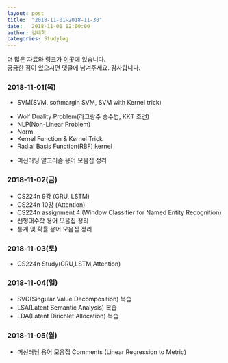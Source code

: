 ```yaml
---
layout: post
title:  "2018-11-01~2018-11-30"
date:   2018-11-01 12:00:00
author: 김태희
categories: Studylog
---
```


더 많은 자료와 링크가 [이곳](https://shwksl101.github.io/etc/2018/09/16/Materials.html)에 있습니다.  
궁금한 점이 있으시면 댓글에 남겨주세요. 감사합니다.

### 2018-11-01(목)

* SVM(SVM, softmargin SVM, SVM with Kernel trick)
 - Wolf Duality Problem(라그랑주 승수법, KKT 조건)
 - NLP(Non-Linear Problem)
 - Norm
 - Kernel Function & Kernel Trick
 - Radial Basis Function(RBF) kernel

* 머신러닝 알고리즘 용어 모음집 정리

### 2018-11-02(금)

* CS224n 9강 (GRU, LSTM)
* CS224n 10강 (Attention)
* CS224n assignment 4 (Window Classifier for Named Entity Recognition)
* 선형대수학 용어 모음집 정리
* 통계 및 확률 용어 모음집 정리

### 2018-11-03(토)

* CS224n Study(GRU,LSTM,Attention)

### 2018-11-04(일)

* SVD(Singular Value Decomposition) 복습
* LSA(Latent Semantic Analysis) 복습
* LDA(Latent Dirichlet Allocation) 복습

### 2018-11-05(월)

* 머신러닝 용어 모음집 Comments (Linear Regression to Metric)
